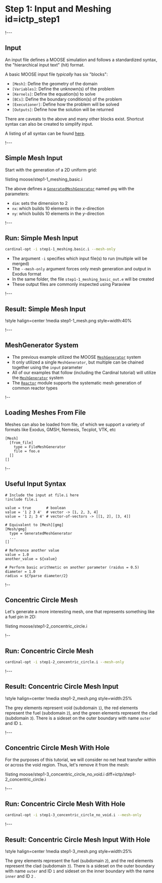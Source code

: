 # Step 1: Input and Meshing id=ictp_step1

!---

## Input

An input file defines a MOOSE simulation and follows a standardized syntax, the "hierarchical input text" (hit) format.

A basic MOOSE input file *typically* has six "blocks":

- `[Mesh]`: Define the geometry of the domain
- `[Variables]`: Define the unknown(s) of the problem
- `[Kernels]`: Define the equation(s) to solve
- `[BCs]`: Define the boundary condition(s) of the problem
- `[Executioner]`: Define how the problem will be solved
- `[Outputs]`: Define how the solution will be returned

There are caveats to the above and many other blocks exist. Shortcut syntax can also be created to simplify input.

A listing of all syntax can be found [here](syntax/index.md).

!---

## Simple Mesh Input

Start with the generation of a 2D uniform grid:

!listing moose/step1-1_meshing_basic.i

The above defines a [`GeneratedMeshGenerator`](GeneratedMeshGenerator.md) named `gmg` with the parameters:

- `dim`: sets the dimension to $2$
- `nx`: which builds $10$ elements in the $x$-direction
- `ny`: which builds $10$ elements in the $y$-direction

!---

## Run: Simple Mesh Input

```bash
cardinal-opt -i step1-1_meshing.basic.i --mesh-only
```

- The argument `-i` specifies which input file(s) to run (multiple will be merged)
- The `--mesh-only` argument forces only mesh generation and output in Exodus format
- In the same folder, the file `step1-1_meshing_basic_out.e` will be created
- These output files are commonly inspected using Paraview

!---

## Result: Simple Mesh Input

!style halign=center
!media step1-1_mesh.png style=width:40%

!---

## MeshGenerator System

- The previous example utilized the MOOSE [`MeshGenerator`](Mesh/index.md) system
- It only utilized a single `MeshGenerator`, but multiple can be chained together using the `input` parameter
- All of our examples that follow (including the Cardinal tutorial) will utilize the [`MeshGenerator`](Mesh/index.md) system
- The [`Reactor`](reactor/index.md) module supports the systematic mesh generation of common reactor types

!--

## Loading Meshes From File

Meshes can also be loaded from file, of which we support a variety of formats like Exodus, GMSH, Nemesis, Tecplot, VTK, etc

```moose
[Mesh]
  [from_file]
    type = FileMeshGenerator
    file = foo.e
  []
[]
```

!--

## Useful Input Syntax

```moose
# Include the input at file.i here
!include file.i

value = true       # boolean
value = '1 2 3 4'  # vector -> [1, 2, 3, 4]
value = '1 2; 3 4' # vector-of-vectors -> [[1, 2], [3, 4]]

# Equivalent to [Mesh][gmg]
[Mesh/gmg]
  type = GeneratedMeshGenerator
  ...
[]

# Reference another value
value = 1.0
another_value = ${value}

# Perform basic arithmetic on another parameter (raidus = 0.5)
diameter = 1.0
radius = ${fparse diameter/2}
```

!--

## Concentric Circle Mesh

Let's generate a more interesting mesh, one that represents something like a fuel pin in 2D:

!listing moose/step1-2_concentric_circle.i

!--

## Run: Concentric Circle Mesh

```bash
cardinal-opt -i step1-2_concentric_circle.i --mesh-only
```

!---

## Result: Concentric Circle Mesh Input

!style halign=center
!media step1-2_mesh.png style=width:25%

The grey elements represent void (subdomain `1`), the red elements represent the fuel (subdomain `2`), and the green elements represent the clad (subdomain `3`). There is a sideset on the outer boundary with name `outer` and ID `1`.

!---

## Concentric Circle Mesh With Hole

For the purposes of this tutorial, we will consider no net heat transfer within or across the void region. Thus, let's remove it from the mesh:

!listing moose/step1-3_concentric_circle_no_void.i diff=ictp/step1-2_concentric_circle.i

!---

## Run: Concentric Circle Mesh With Hole

```bash
cardinal-opt -i step1-3_concentric_circle_no_void.i --mesh-only
```

!---

## Result: Concentric Circle Mesh Input With Hole

!style halign=center
!media step1-3_mesh.png style=width:25%

The grey elements represent the fuel (subdomain `2`), and the red elements represent the clad (subdomain `3`). There is a sideset on the outer boundary with name `outer` and ID `1` and sideset on the inner boundary with the name `inner` and ID `2` .
